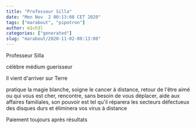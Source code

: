 ```yaml
---
title: "Professeur Silla"
date: "Mon Nov  2 00:13:08 CET 2020"
tags: ["marabout", "pipotron"]
author: m1ch3l
categories: ["generated"]
slug: "marabout/2020-11-02-00:13:08"
---
```


Professeur Silla

célèbre médium guerisseur

Il vient d'arriver sur Terre

pratique la magie blanche, soigne le cancer à distance, retour de l'être aimé ou qui vous est cher, rencontre, sans besoin de vous déplacer, aide aux affaires familiales, son pouvoir est tel qu'il réparera les secteurs défectueux des disques durs et éliminera vos virus à distance

Paiement toujours après résultats
